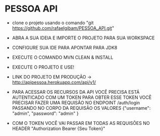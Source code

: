 # PESSOA API

- clone o projeto usando o comando "git https://github.com/rafaelgibam/PESSOA_API.git"
- ABRA A SUA IDEIA E IMPORTE O PROJETO PARA SUA WORKSPACE
- CONFIGURE SUA IDE PARA APONTAR PARA JDK8
- EXECUTE O COMANDO MVN CLEAN & INSTALL
- EXECUTE O PROJETO E USE!


- LINK DO PROJETO EM PRODUÇÃO -> http://apipessoa.herokuapp.com/api/v1/

- PARA ACESSAR OS RECURSOS DA API VOCÊ PRECISA ESTÁ AUTENTICADO COM UM TOKEN PARA OBTER ESSE TOKEN VOCÊ PRECISAR FAZER UMA REQUISÃO NO ENDPOINT
  /auth/login PASSANDO NO CORPO DA REQUISÃO OS VALORES {"username": "admin", "password": "admin" }

- COM O TOKEN VOCÊ VAI PASSAR EM TODAS AS REQUISÕES NO HEADER "Authorization Bearer {Seu Token}"

